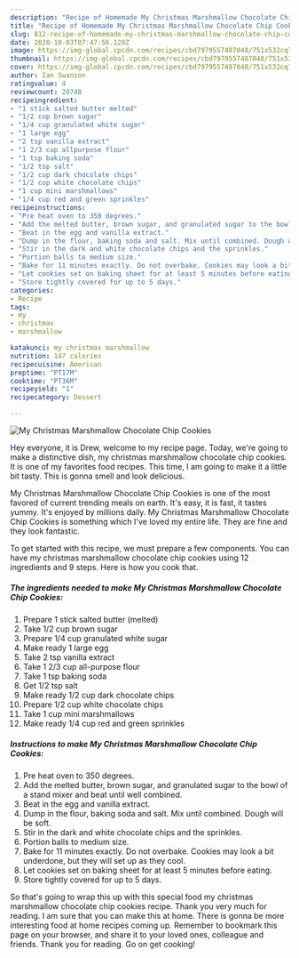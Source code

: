 ```yaml
---
description: "Recipe of Homemade My Christmas Marshmallow Chocolate Chip Cookies"
title: "Recipe of Homemade My Christmas Marshmallow Chocolate Chip Cookies"
slug: 812-recipe-of-homemade-my-christmas-marshmallow-chocolate-chip-cookies
date: 2020-10-03T07:47:56.128Z
image: https://img-global.cpcdn.com/recipes/cbd7979557487048/751x532cq70/my-christmas-marshmallow-chocolate-chip-cookies-recipe-main-photo.jpg
thumbnail: https://img-global.cpcdn.com/recipes/cbd7979557487048/751x532cq70/my-christmas-marshmallow-chocolate-chip-cookies-recipe-main-photo.jpg
cover: https://img-global.cpcdn.com/recipes/cbd7979557487048/751x532cq70/my-christmas-marshmallow-chocolate-chip-cookies-recipe-main-photo.jpg
author: Ian Swanson
ratingvalue: 4
reviewcount: 20748
recipeingredient:
- "1 stick salted butter melted"
- "1/2 cup brown sugar"
- "1/4 cup granulated white sugar"
- "1 large egg"
- "2 tsp vanilla extract"
- "1 2/3 cup allpurpose flour"
- "1 tsp baking soda"
- "1/2 tsp salt"
- "1/2 cup dark chocolate chips"
- "1/2 cup white chocolate chips"
- "1 cup mini marshmallows"
- "1/4 cup red and green sprinkles"
recipeinstructions:
- "Pre heat oven to 350 degrees."
- "Add the melted butter, brown sugar, and granulated sugar to the bowl of a stand mixer and beat until well combined."
- "Beat in the egg and vanilla extract."
- "Dump in the flour, baking soda and salt. Mix until combined. Dough will be soft."
- "Stir in the dark and white chocolate chips and the sprinkles."
- "Portion balls to medium size."
- "Bake for 11 minutes exactly. Do not overbake. Cookies may look a bit underdone, but they will set up as they cool."
- "Let cookies set on baking sheet for at least 5 minutes before eating."
- "Store tightly covered for up to 5 days."
categories:
- Recipe
tags:
- my
- christmas
- marshmallow

katakunci: my christmas marshmallow 
nutrition: 147 calories
recipecuisine: American
preptime: "PT17M"
cooktime: "PT36M"
recipeyield: "1"
recipecategory: Dessert

---
```



![My Christmas Marshmallow Chocolate Chip Cookies](https://img-global.cpcdn.com/recipes/cbd7979557487048/751x532cq70/my-christmas-marshmallow-chocolate-chip-cookies-recipe-main-photo.jpg)

Hey everyone, it is Drew, welcome to my recipe page. Today, we're going to make a distinctive dish, my christmas marshmallow chocolate chip cookies. It is one of my favorites food recipes. This time, I am going to make it a little bit tasty. This is gonna smell and look delicious.



My Christmas Marshmallow Chocolate Chip Cookies is one of the most favored of current trending meals on earth. It's easy, it is fast, it tastes yummy. It's enjoyed by millions daily. My Christmas Marshmallow Chocolate Chip Cookies is something which I've loved my entire life. They are fine and they look fantastic.


To get started with this recipe, we must prepare a few components. You can have my christmas marshmallow chocolate chip cookies using 12 ingredients and 9 steps. Here is how you cook that.

<!--inarticleads1-->

##### The ingredients needed to make My Christmas Marshmallow Chocolate Chip Cookies:

1. Prepare 1 stick salted butter (melted)
1. Take 1/2 cup brown sugar
1. Prepare 1/4 cup granulated white sugar
1. Make ready 1 large egg
1. Take 2 tsp vanilla extract
1. Take 1 2/3 cup all-purpose flour
1. Take 1 tsp baking soda
1. Get 1/2 tsp salt
1. Make ready 1/2 cup dark chocolate chips
1. Prepare 1/2 cup white chocolate chips
1. Take 1 cup mini marshmallows
1. Make ready 1/4 cup red and green sprinkles




<!--inarticleads2-->

##### Instructions to make My Christmas Marshmallow Chocolate Chip Cookies:

1. Pre heat oven to 350 degrees.
1. Add the melted butter, brown sugar, and granulated sugar to the bowl of a stand mixer and beat until well combined.
1. Beat in the egg and vanilla extract.
1. Dump in the flour, baking soda and salt. Mix until combined. Dough will be soft.
1. Stir in the dark and white chocolate chips and the sprinkles.
1. Portion balls to medium size.
1. Bake for 11 minutes exactly. Do not overbake. Cookies may look a bit underdone, but they will set up as they cool.
1. Let cookies set on baking sheet for at least 5 minutes before eating.
1. Store tightly covered for up to 5 days.




So that's going to wrap this up with this special food my christmas marshmallow chocolate chip cookies recipe. Thank you very much for reading. I am sure that you can make this at home. There is gonna be more interesting food at home recipes coming up. Remember to bookmark this page on your browser, and share it to your loved ones, colleague and friends. Thank you for reading. Go on get cooking!
